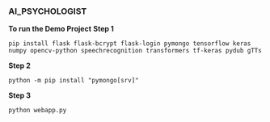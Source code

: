 ﻿### AI_PSYCHOLOGIST
**To run the Demo Project**
**Step 1**
``` 
pip install flask flask-bcrypt flask-login pymongo tensorflow keras numpy opencv-python speechrecognition transformers tf-keras pydub gTTs
```
**Step 2**
```
python -m pip install "pymongo[srv]"
```
**Step 3**
```
python webapp.py
```
